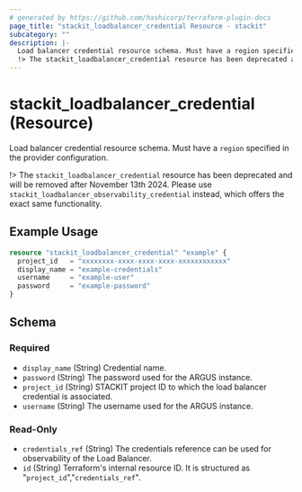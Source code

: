 ```yaml
---
# generated by https://github.com/hashicorp/terraform-plugin-docs
page_title: "stackit_loadbalancer_credential Resource - stackit"
subcategory: ""
description: |-
  Load balancer credential resource schema. Must have a region specified in the provider configuration.
  !> The stackit_loadbalancer_credential resource has been deprecated and will be removed after November 13th 2024. Please use stackit_loadbalancer_observability_credential instead, which offers the exact same functionality.
---
```


# stackit_loadbalancer_credential (Resource)

Load balancer credential resource schema. Must have a `region` specified in the provider configuration.

!> The `stackit_loadbalancer_credential` resource has been deprecated and will be removed after November 13th 2024. Please use `stackit_loadbalancer_observability_credential` instead, which offers the exact same functionality.

## Example Usage

```terraform
resource "stackit_loadbalancer_credential" "example" {
  project_id   = "xxxxxxxx-xxxx-xxxx-xxxx-xxxxxxxxxxxx"
  display_name = "example-credentials"
  username     = "example-user"
  password     = "example-password"
}
```

<!-- schema generated by tfplugindocs -->
## Schema

### Required

- `display_name` (String) Credential name.
- `password` (String) The password used for the ARGUS instance.
- `project_id` (String) STACKIT project ID to which the load balancer credential is associated.
- `username` (String) The username used for the ARGUS instance.

### Read-Only

- `credentials_ref` (String) The credentials reference can be used for observability of the Load Balancer.
- `id` (String) Terraform's internal resource ID. It is structured as "`project_id`","`credentials_ref`".
